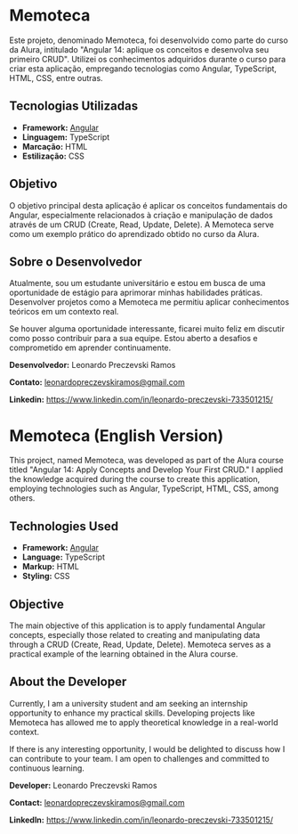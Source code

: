 # Memoteca

Este projeto, denominado Memoteca, foi desenvolvido como parte do curso da Alura, intitulado "Angular 14: aplique os conceitos e desenvolva seu primeiro CRUD". Utilizei os conhecimentos adquiridos durante o curso para criar esta aplicação, empregando tecnologias como Angular, TypeScript, HTML, CSS, entre outras.

## Tecnologias Utilizadas

- **Framework:** [Angular](https://angular.io/)
- **Linguagem:** TypeScript
- **Marcação:** HTML
- **Estilização:** CSS

## Objetivo

O objetivo principal desta aplicação é aplicar os conceitos fundamentais do Angular, especialmente relacionados à criação e manipulação de dados através de um CRUD (Create, Read, Update, Delete). A Memoteca serve como um exemplo prático do aprendizado obtido no curso da Alura.

## Sobre o Desenvolvedor

Atualmente, sou um estudante universitário e estou em busca de uma oportunidade de estágio para aprimorar minhas habilidades práticas. Desenvolver projetos como a Memoteca me permitiu aplicar conhecimentos teóricos em um contexto real.

Se houver alguma oportunidade interessante, ficarei muito feliz em discutir como posso contribuir para a sua equipe. Estou aberto a desafios e comprometido em aprender continuamente.

**Desenvolvedor:** Leonardo Preczevski Ramos

**Contato:** leonardopreczevskiramos@gmail.com

**Linkedin:** https://www.linkedin.com/in/leonardo-preczevski-733501215/

# Memoteca (English Version)

This project, named Memoteca, was developed as part of the Alura course titled "Angular 14: Apply Concepts and Develop Your First CRUD." I applied the knowledge acquired during the course to create this application, employing technologies such as Angular, TypeScript, HTML, CSS, among others.

## Technologies Used

- **Framework:** [Angular](https://angular.io/)
- **Language:** TypeScript
- **Markup:** HTML
- **Styling:** CSS

## Objective

The main objective of this application is to apply fundamental Angular concepts, especially those related to creating and manipulating data through a CRUD (Create, Read, Update, Delete). Memoteca serves as a practical example of the learning obtained in the Alura course.

## About the Developer

Currently, I am a university student and am seeking an internship opportunity to enhance my practical skills. Developing projects like Memoteca has allowed me to apply theoretical knowledge in a real-world context.

If there is any interesting opportunity, I would be delighted to discuss how I can contribute to your team. I am open to challenges and committed to continuous learning.

**Developer:** Leonardo Preczevski Ramos

**Contact:** leonardopreczevskiramos@gmail.com

**LinkedIn:** https://www.linkedin.com/in/leonardo-preczevski-733501215/

